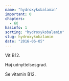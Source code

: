 ```yaml
---
name: "hydroxykobalamin"
important: 0
chapters:
  - 60
hasinfo: 1
sorting: "hydroxykobalamin"
slug: hydroxykobalamin
date: "2016-06-05"
---
```


Vit B12.

Høj udnyttelsesgrad.

Se vitamin B12.
